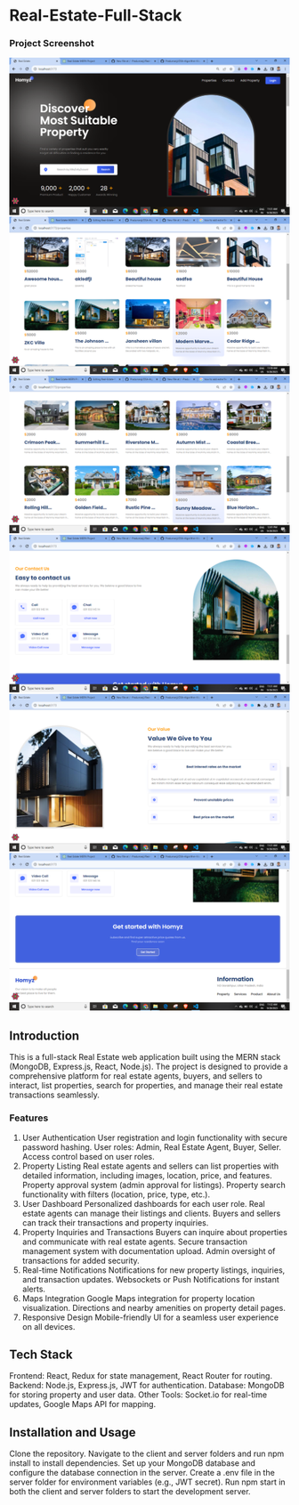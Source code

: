 # Real-Estate-Full-Stack
### Project Screenshot
![Screenshot (76)](1.png "front page")
![Screenshot (76)](7.png "front page")
![Screenshot (76)](8.png "property")
![Screenshot (76)](3.png "contact")
![Screenshot (76)](4.png "Get started")
![Screenshot (76)](5.png "property")


## Introduction
This is a full-stack Real Estate web application built using the MERN stack (MongoDB, Express.js, React, Node.js). The project is designed to provide a comprehensive platform for real estate agents, buyers, and sellers to interact, list properties, search for properties, and manage their real estate transactions seamlessly.

###  Features
1. User Authentication
User registration and login functionality with secure password hashing.
User roles: Admin, Real Estate Agent, Buyer, Seller.
Access control based on user roles.
2. Property Listing
Real estate agents and sellers can list properties with detailed information, including images, location, price, and features.
Property approval system (admin approval for listings).
Property search functionality with filters (location, price, type, etc.).
3. User Dashboard
Personalized dashboards for each user role.
Real estate agents can manage their listings and clients.
Buyers and sellers can track their transactions and property inquiries.
4. Property Inquiries and Transactions
Buyers can inquire about properties and communicate with real estate agents.
Secure transaction management system with documentation upload.
Admin oversight of transactions for added security.
5. Real-time Notifications
Notifications for new property listings, inquiries, and transaction updates.
Websockets or Push Notifications for instant alerts.
6. Maps Integration
Google Maps integration for property location visualization.
Directions and nearby amenities on property detail pages.
7. Responsive Design
Mobile-friendly UI for a seamless user experience on all devices.
##  Tech Stack
Frontend: React, Redux for state management, React Router for routing.
Backend: Node.js, Express.js, JWT for authentication.
Database: MongoDB for storing property and user data.
Other Tools: Socket.io for real-time updates, Google Maps API for mapping.
##  Installation and Usage
Clone the repository.
Navigate to the client and server folders and run npm install to install dependencies.
Set up your MongoDB database and configure the database connection in the server.
Create a .env file in the server folder for environment variables (e.g., JWT secret).
Run npm start in both the client and server folders to start the development server.
